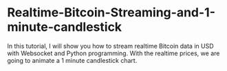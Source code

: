 # Realtime-Bitcoin-Streaming-and-1-minute-candlestick
In this tutorial, I will show you how to stream realtime Bitcoin data in USD with Websocket and Python programming. With the realtime prices, we are going to animate a 1 minute candlestick chart.
